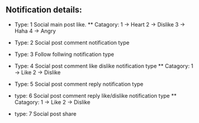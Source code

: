 <!-- @format -->

## Notification details:

- Type: 1
  Social main post like.
  \*\* Catagory: 1 -> Heart
  2 -> Dislike
  3 -> Haha
  4 -> Angry

- Type: 2
  Social post comment notification type

- Type: 3
  Follow follwing notification type

- Type: 4
  Social post comment like dislike notification type
  \*\* Catagory: 1 -> Like
  2 -> Dislike

- Type: 5
  Social post comment reply notification type

- type: 6
  Social post comment reply like/dislike notification type
  \*\* Catagory: 1 -> Like
  2 -> Dislike

* type: 7
  Social post share
